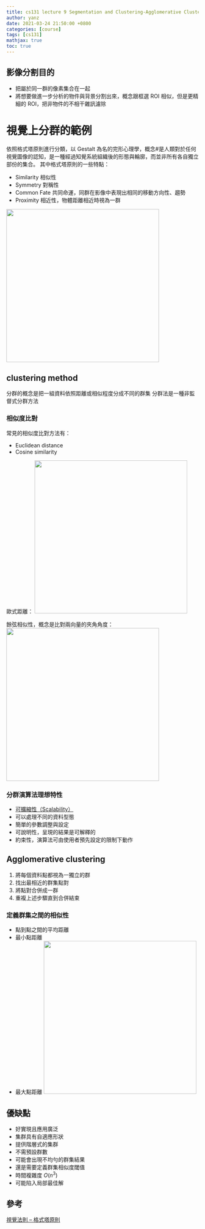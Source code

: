 ```yaml
---
title: cs131 lecture 9 Segmentation and Clustering-Agglomerative Clustering
author: yanz
date: 2021-03-24 21:50:00 +0800
categories: [course]
tags: [cs131]
mathjax: true
toc: true
---
```


## 影像分割目的

- 把屬於同一群的像素集合在一起
- 將想要做進一步分析的物件與背景分割出來，概念跟框選 ROI 相似，但是更精細的 ROI，把非物件的不相干雜訊濾除

# 視覺上分群的範例

依照格式塔原則進行分類，以 Gestalt 為名的完形心理學，概念#是人類對於任何視覺圖像的認知，是一種經過知覺系統組織後的形態與輪廓，而並非所有各自獨立部份的集合。
其中格式塔原則的一些特點：

- Similarity 相似性
- Symmetry 對稱性
- Common Fate 共同命運，同群在影像中表現出相同的移動方向性、趨勢
- Proximity 相近性，物體距離相近時視為一群

<img src="https://yanzzzzzzzzz.github.io/img/Gestalt-Factors.png"  width="400"/>

## clustering method

分群的概念是把一組資料依照距離或相似程度分成不同的群集
分群法是一種非監督式分群方法

### 相似度比對

常見的相似度比對方法有：

- Euclidean distance
- Cosine similarity

歐式距離：
<img src="https://yanzzzzzzzzz.github.io/img/Euclidean-distance.png"  width="400"/>

餘弦相似性，概念是比對兩向量的夾角角度：
<img src="https://yanzzzzzzzzz.github.io/img/cosin-similarity.png"  width="400"/>

### 分群演算法理想特性

- [可擴縮性（Scalability）](https://zh.wikipedia.org/wiki/%E5%8F%AF%E6%89%A9%E5%B1%95%E6%80%A7)
- 可以處理不同的資料型態
- 簡單的參數調整與設定
- 可說明性，呈現的結果是可解釋的
- 約束性，演算法可由使用者預先設定的限制下動作

## Agglomerative clustering

1. 將每個資料點都視為一獨立的群
1. 找出最相近的群集點對
1. 將點對合併成一群
1. 重複上述步驟直到合併結束

### 定義群集之間的相似性

- 點到點之間的平均距離
- 最小點距離
- 最大點距離
  <img src="https://yanzzzzzzzzz.github.io/img/clustering-simmilarity.png"  width="400"/>

## 優缺點

- 好實現且應用廣泛
- 集群具有自適應形狀
- 提供階層式的集群
- 不需預設群數
- 可能會出現不均勻的群集結果
- 還是需要定義群集相似度閾值
- 時間複雜度 $O(n^3)$
- 可能陷入局部最佳解

## 參考

[視覺法則 – 格式塔原則](https://uiclub.tw/2015/09/05/visual-principles-gestalt-principles/)
